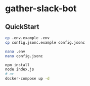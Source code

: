 # gather-slack-bot

## QuickStart
```bash
cp .env.example .env
cp config.jsonc.example config.jsonc

nano .env
nano config.jsonc

npm install
node index.js
# or
docker-compose up -d
```

